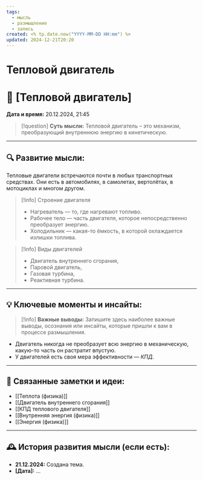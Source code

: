 ```yaml
---
tags:
  - мысль
  - размышление
  - запись
created: <% tp.date.now("YYYY-MM-DD HH:mm") %>
updated: 2024-12-21T20:20
---
```

# Тепловой двигатель

# 💭  [Тепловой двигатель]

**Дата и время:** 20.12.2024, 21:45

> [!question] **Суть мысли:**
> Тепловой двигатель – это механизм, преобразующий внутреннюю энергию в кинетическую.

---

## 🔍 Развитие мысли:

Тепловые двигатели встречаются почти в любых транспортных средствах. Они есть в автомобилях, в самолетах, вертолётах, в мотоциклах и многом другом.

>[!info] Строение двигателя
>- Нагреватель — то, где нагревают топливо.
>- Рабочее тело — часть двигателя, которое непосредственно преобразует энергию.
>- Холодильник — какая-то ёмкость, в которой охлаждается излишки топлива.

>[!info] Виды двигателей
>- Двигатель внутреннего сгорания,
>- Паровой двигатель,
>- Газовая турбина,
>- Реактивная турбина.

---

## 💡 Ключевые моменты и инсайты:

> [!info] **Важные выводы:**
> Запишите здесь наиболее важные выводы, осознания или инсайты, которые пришли к вам в процессе размышления.

- Двигатель никогда не преобразует всю энергию в механическую, какую-то часть он растратит впустую.
- У двигателей есть своя мера эффективности — *КПД*.

---

## 🔄 Связанные заметки и идеи:

- [[Теплота (физика)]]
- [[Двигатель внутреннего сгорания]]
- [[КПД теплового двигателя]]
- [[Внутренняя энергия (физика)]]
- [[Энергия (физика)]]

---

## 🕰️ История развития мысли (если есть):

* **21.12.2024:** Создана тема.
* **[Дата]:**  ...
